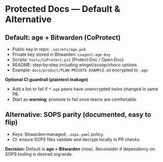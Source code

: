 # Protected Docs — Default & Alternative

## Default: age + Bitwarden (CoProtect)
- Public key in repo: `.secrets/age.pub`
- Private key stored in Bitwarden: `coagent-age-key`
- Scripts: `tools/CoProtect.ps1` (Protect‑Doc / Open‑Doc)
- README: step‑by‑step including winget/scoop/choco options
- Example: `docs/product/PLAN-PRIVATE-EXAMPLE.md` encrypted to `.age`

**Optional CI guardrail (plaintext leakage)**
- Add a lint to fail if `*.age` peers have unencrypted twins changed in same PR.
- Start as **warning**; promote to fail once teams are comfortable.

## Alternative: SOPS parity (documented, easy to flip)
- Keys: Bitwarden‑managed; `.sops.yaml` policy.
- CI: ensure SOPS files validate and decrypt locally in PR checks.

**Decision:** Default is **age + Bitwarden** (now). Reconsider if dependency on SOPS tooling is desired org‑wide.
